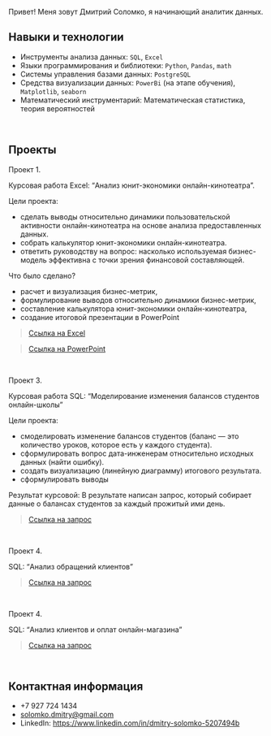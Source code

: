 Привет!
Меня зовут Дмитрий Соломко, я начинающий аналитик данных.
<br>

## Навыки и технологии
- Инструменты анализа данных: ``SQL``, ``Excel``
- Языки программирования и библиотеки: ``Python``, ``Pandas``, ``math``
- Системы управления базами данных: ``PostgreSQL``
- Средства визуализации данных: ``PowerBi`` (на этапе обучения), ``Matplotlib``, ``seaborn``
- Математический инструментарий: Математическая статистика, теория вероятностей
<br>

## Проекты
Проект 1.

Курсовая работа Excel: “Анализ юнит-экономики онлайн-кинотеатра”.

Цели проекта:
- сделать выводы относительно динамики пользовательской активности онлайн-кинотеатра на основе анализа предоставленных данных.
- собрать калькулятор юнит-экономики онлайн-кинотеатра.
- ответить руководству на вопрос: насколько используемая бизнес-модель эффективна с точки зрения финансовой составляющей.

Что было сделано?
- расчет и визуализация бизнес-метрик,
- формулирование выводов относительно динамики бизнес-метрик,
- составление калькулятора юнит-экономики онлайн-кинотеатра,
- создание итоговой презентации в PowerPoint


> <a href="https://github.com/Dmitry1110011/DA-repository/blob/main/%D0%9A%D1%83%D1%80%D1%81%D0%BE%D0%B2%D0%BE%D0%B9%20%D0%BF%D1%80%D0%BE%D0%B5%D0%BA%D1%82%20Excel.xlsx">Ссылка на Excel </a>

> <a href="https://github.com/Dmitry1110011/DA-repository/blob/main/%D0%9F%D1%80%D0%B5%D0%B7%D0%B5%D0%BD%D1%82%D0%B0%D1%86%D0%B8%D1%8F.pptx">Ссылка на PowerPoint </a>

<br> 

Проект 3.

Курсовая работа SQL: “Моделирование изменения балансов студентов онлайн-школы”

Цели проекта:
- смоделировать изменение балансов студентов (баланс — это количество уроков, которое есть у каждого студента).
- сформулировать вопрос дата-инженерам относительно исходных данных (найти ошибку).
- создать визуализацию (линейную диаграмму) итогового результата.
- сформулировать выводы

Результат курсовой:
В результате написан запрос, который собирает данные о балансах студентов за каждый прожитый ими день.

> <a href="https://github.com/Dmitry1110011/DA-repository/blob/main/%D0%9A%D1%83%D1%80%D1%81%D0%BE%D0%B2%D0%B0%D1%8F%20%D1%80%D0%B0%D0%B1%D0%BE%D1%82%D0%B0%20SQL.txt">Ссылка на запрос </a>

<br> 

Проект 4.

SQL: “Анализ обращений клиентов”

> <a href="https://github.com/Dmitry1110011/DA-repository/blob/main/SQL.%20%D0%90%D0%BD%D0%B0%D0%BB%D0%B8%D0%B7%20%D0%BE%D0%B1%D1%80%D0%B0%D1%89%D0%B5%D0%BD%D0%B8%D0%B9%20%D0%BA%D0%BB%D0%B8%D0%B5%D0%BD%D1%82%D0%BE%D0%B2.txt">Ссылка на запрос </a>

<br>

Проект 4.

SQL: “Анализ клиентов и оплат онлайн-магазина”

> <a href="https://github.com/Dmitry1110011/DA-repository/blob/main/SQL.%20%D0%90%D0%BD%D0%B0%D0%BB%D0%B8%D0%B7%20%D0%BA%D0%BB%D0%B8%D0%B5%D0%BD%D1%82%D0%BE%D0%B2%20%D0%B8%20%D0%BE%D0%BF%D0%BB%D0%B0%D1%82%20%D0%BE%D0%BD%D0%BB%D0%B0%D0%B9%D0%BD-%D0%BC%D0%B0%D0%B3%D0%B0%D0%B7%D0%B8%D0%BD%D0%B0.txt">Ссылка на запрос </a>

<br>

## Контактная информация
- +7 927 724 1434
- solomko.dmitry@gmail.com
- LinkedIn: https://www.linkedin.com/in/dmitry-solomko-5207494b
